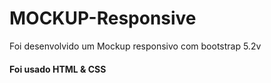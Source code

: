 # MOCKUP-Responsive
<div>
<p>
  Foi desenvolvido um Mockup responsivo com bootstrap 5.2v
</p>
<p>
  <h4>
    Foi usado HTML & CSS
  </h4>
</p>
</div>
